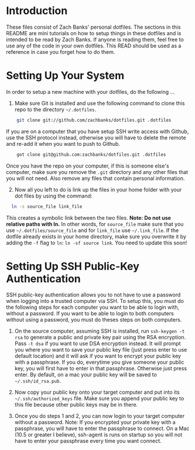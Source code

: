 Introduction
===
These files consist of Zach Banks' personal dotfiles. The sections in this README are mini tutorials on how to setup things in these dotfiles and is intended to be read by Zach Banks. If anyone is reading them, feel free to use any of the code in your own dotfiles. This READ should be used as a reference in case you forget how to do them.

Setting Up Your System
===
In order to setup a new machine with your dotfiles, do the following ...

1. Make sure Git is installed and use the following command to clone this repo to the directory `~/.dotfiles`.
```bash
	git clone git://github.com/zachbanks/dotfiles.git .dotfiles
```
If you are on a computer that you have setup SSH write access with Github, use the SSH protocol instead, otherwise you will have to delete the remote and re-add it when you want to push to Github.
```bash
	got clone git@github.com:zachbanks/dotfiles.git .dotfiles
```
Once you have the repo on your computer, if this is someone else's computer, make sure you remove the `.git` directory and any other files that you will not need. Also remove any files that contain personal information.

2. Now all you left to do is link up the files in your home folder with your dot files by using the command: 
```bash
  ln -s source_file link_file
```
This creates a symbolic link between the two files. **Note: Do not use relative paths with ln.** In other words, for `source_file` make sure that you use `~/.dotfiles/source_file` and for `link_file` use
`~/.link_file`. If the dotfile already exists in your home directory, make sure you overwrite it by adding the `-f` flag to `ln`: `ln -sf source link`.
You need to update this soon!

Setting Up SSH Public-Key Authentication
===

SSH public-key authentication allows you to not have to use a password when logging into a trusted computer via SSH. 
To setup this, you must do the following steps for each computer you want to be able to login with, without a password.
If you want to be able to login to both computers without using a password, you must do theses steps on both computers.

1. On the source computer, assuming SSH is installed, run `ssh-keygen -t rsa` to generate a public and private key pair using the RSA encryption. Pass `-t dsa` if you want to use DSA encryption instead. It will prompt you where you want to save your public key file (just press enter to use default location) and it will ask if you want to encrypt your public key with a passphrase. If you do, everytime you give someone your public key, you will first have to enter in that passphrase. Otherwise just press enter. By default, on a mac your public key will be saved to `~/.ssh/id_rsa.pub`.

2. Now copy your public key onto your target computer and put into its `~/.ssh/authorized_keys` file. Make sure you append your public key to this file because other public keys may be in there. 

3. Once you do steps 1 and 2, you can now login to your target computer without a password. Note: If you encrypted your private key with a passphrase, you will have to enter the passphrase to connect. On a Mac (10.5 or greater I believe), ssh-agent is runs on startup so you will not have to enter your passphrase every time you want connect.